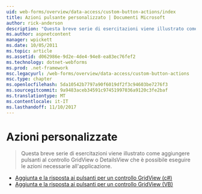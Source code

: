 ```yaml
---
uid: web-forms/overview/data-access/custom-button-actions/index
title: Azioni pulsante personalizzato | Documenti Microsoft
author: rick-anderson
description: "Questa breve serie di esercitazioni viene illustrato come aggiungere pulsanti al controllo GridView o DetailsView che è possibile eseguire le azioni necessarie all'applicazione."
ms.author: aspnetcontent
manager: wpickett
ms.date: 10/05/2011
ms.topic: article
ms.assetid: d062986e-9d2e-4de4-94e8-ea83ec76fef2
ms.technology: dotnet-webforms
ms.prod: .net-framework
msc.legacyurl: /web-forms/overview/data-access/custom-button-actions
msc.type: chapter
ms.openlocfilehash: 5da10542b7797a90f6019df2f3c94603be7276f3
ms.sourcegitcommit: 9a9483aceb34591c97451997036a9120c3fe2baf
ms.translationtype: MT
ms.contentlocale: it-IT
ms.lasthandoff: 11/10/2017
---
```

<a name="custom-button-actions"></a>Azioni personalizzate
====================
> Questa breve serie di esercitazioni viene illustrato come aggiungere pulsanti al controllo GridView o DetailsView che è possibile eseguire le azioni necessarie all'applicazione.


- [Aggiunta e la risposta ai pulsanti per un controllo GridView (c#)](adding-and-responding-to-buttons-to-a-gridview-cs.md)
- [Aggiunta e la risposta ai pulsanti per un controllo GridView (VB)](adding-and-responding-to-buttons-to-a-gridview-vb.md)
